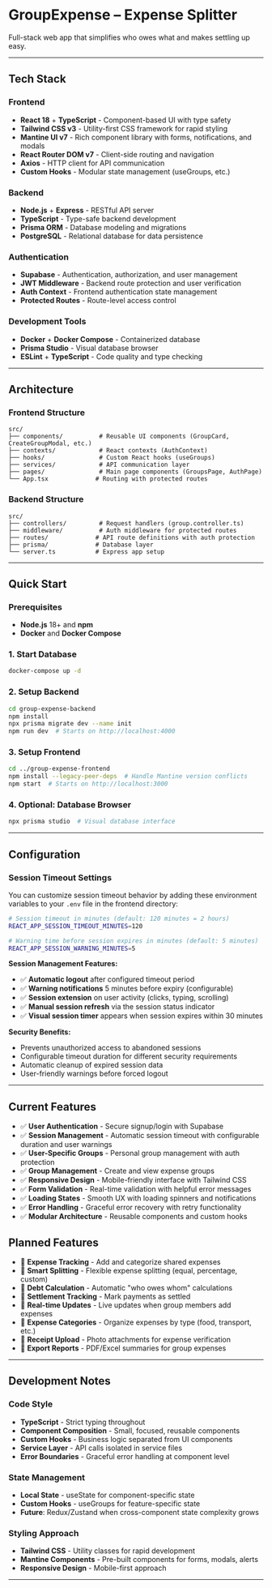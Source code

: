 # GroupExpense – Expense Splitter

Full-stack web app that simplifies who owes what and makes settling up easy.

---

## Tech Stack

### Frontend

- **React 18** + **TypeScript** - Component-based UI with type safety
- **Tailwind CSS v3** - Utility-first CSS framework for rapid styling
- **Mantine UI v7** - Rich component library with forms, notifications, and modals
- **React Router DOM v7** - Client-side routing and navigation
- **Axios** - HTTP client for API communication
- **Custom Hooks** - Modular state management (useGroups, etc.)

### Backend

- **Node.js** + **Express** - RESTful API server
- **TypeScript** - Type-safe backend development
- **Prisma ORM** - Database modeling and migrations
- **PostgreSQL** - Relational database for data persistence

### Authentication

- **Supabase** - Authentication, authorization, and user management
- **JWT Middleware** - Backend route protection and user verification
- **Auth Context** - Frontend authentication state management
- **Protected Routes** - Route-level access control

### Development Tools

- **Docker** + **Docker Compose** - Containerized database
- **Prisma Studio** - Visual database browser
- **ESLint** + **TypeScript** - Code quality and type checking

---

## Architecture

### Frontend Structure

```
src/
├── components/          # Reusable UI components (GroupCard, CreateGroupModal, etc.)
├── contexts/            # React contexts (AuthContext)
├── hooks/               # Custom React hooks (useGroups)
├── services/            # API communication layer
├── pages/               # Main page components (GroupsPage, AuthPage)
└── App.tsx             # Routing with protected routes
```

### Backend Structure

```
src/
├── controllers/         # Request handlers (group.controller.ts)
├── middleware/          # Auth middleware for protected routes
├── routes/             # API route definitions with auth protection
├── prisma/             # Database layer
└── server.ts           # Express app setup
```

---

## Quick Start

### Prerequisites

- **Node.js** 18+ and **npm**
- **Docker** and **Docker Compose**

### 1. Start Database

```bash
docker-compose up -d
```

### 2. Setup Backend

```bash
cd group-expense-backend
npm install
npx prisma migrate dev --name init
npm run dev  # Starts on http://localhost:4000
```

### 3. Setup Frontend

```bash
cd ../group-expense-frontend
npm install --legacy-peer-deps  # Handle Mantine version conflicts
npm start  # Starts on http://localhost:3000
```

### 4. Optional: Database Browser

```bash
npx prisma studio  # Visual database interface
```

---

## Configuration

### Session Timeout Settings

You can customize session timeout behavior by adding these environment variables to your `.env` file in the frontend directory:

```bash
# Session timeout in minutes (default: 120 minutes = 2 hours)
REACT_APP_SESSION_TIMEOUT_MINUTES=120

# Warning time before session expires in minutes (default: 5 minutes)
REACT_APP_SESSION_WARNING_MINUTES=5
```

**Session Management Features:**

- ✅ **Automatic logout** after configured timeout period
- ✅ **Warning notifications** 5 minutes before expiry (configurable)
- ✅ **Session extension** on user activity (clicks, typing, scrolling)
- ✅ **Manual session refresh** via the session status indicator
- ✅ **Visual session timer** appears when session expires within 30 minutes

**Security Benefits:**

- Prevents unauthorized access to abandoned sessions
- Configurable timeout duration for different security requirements
- Automatic cleanup of expired session data
- User-friendly warnings before forced logout

---

## Current Features

- ✅ **User Authentication** - Secure signup/login with Supabase
- ✅ **Session Management** - Automatic session timeout with configurable duration and user warnings
- ✅ **User-Specific Groups** - Personal group management with auth protection
- ✅ **Group Management** - Create and view expense groups
- ✅ **Responsive Design** - Mobile-friendly interface with Tailwind CSS
- ✅ **Form Validation** - Real-time validation with helpful error messages
- ✅ **Loading States** - Smooth UX with loading spinners and notifications
- ✅ **Error Handling** - Graceful error recovery with retry functionality
- ✅ **Modular Architecture** - Reusable components and custom hooks

## Planned Features

- 🔄 **Expense Tracking** - Add and categorize shared expenses
- 🔄 **Smart Splitting** - Flexible expense splitting (equal, percentage, custom)
- 🔄 **Debt Calculation** - Automatic "who owes whom" calculations
- 🔄 **Settlement Tracking** - Mark payments as settled
- 🔄 **Real-time Updates** - Live updates when group members add expenses
- 🔄 **Expense Categories** - Organize expenses by type (food, transport, etc.)
- 🔄 **Receipt Upload** - Photo attachments for expense verification
- 🔄 **Export Reports** - PDF/Excel summaries for group expenses

---

## Development Notes

### Code Style

- **TypeScript** - Strict typing throughout
- **Component Composition** - Small, focused, reusable components
- **Custom Hooks** - Business logic separated from UI components
- **Service Layer** - API calls isolated in service files
- **Error Boundaries** - Graceful error handling at component level

### State Management

- **Local State** - useState for component-specific state
- **Custom Hooks** - useGroups for feature-specific state
- **Future**: Redux/Zustand when cross-component state complexity grows

### Styling Approach

- **Tailwind CSS** - Utility classes for rapid development
- **Mantine Components** - Pre-built components for forms, modals, alerts
- **Responsive Design** - Mobile-first approach

---
